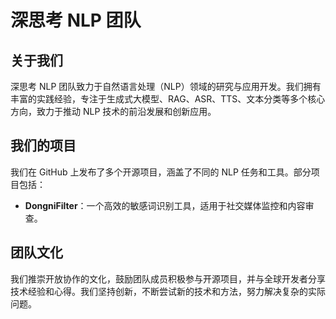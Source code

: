 # 深思考 NLP 团队

## 关于我们
深思考 NLP 团队致力于自然语言处理（NLP）领域的研究与应用开发。我们拥有丰富的实践经验，专注于生成式大模型、RAG、ASR、TTS、文本分类等多个核心方向，致力于推动 NLP 技术的前沿发展和创新应用。

## 我们的项目
我们在 GitHub 上发布了多个开源项目，涵盖了不同的 NLP 任务和工具。部分项目包括：

- **DongniFilter**：一个高效的敏感词识别工具，适用于社交媒体监控和内容审查。

## 团队文化
我们推崇开放协作的文化，鼓励团队成员积极参与开源项目，并与全球开发者分享技术经验和心得。我们坚持创新，不断尝试新的技术和方法，努力解决复杂的实际问题。


